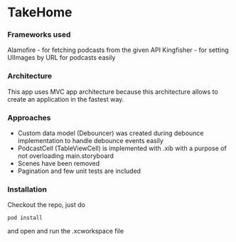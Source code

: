 # TakeHome

### Frameworks used
Alamofire - for fetching podcasts from the given API
Kingfisher - for setting UIImages by URL for podcasts easily

### Architecture
This app uses MVC app architecture because this architecture allows to create an application in the fastest way.

### Approaches
- Сustom data model (Debouncer) was created during debounce implementation to handle debounce events easily
- PodcastCell (TableViewCell) is implemented with .xib with a purpose of not overloading main.storyboard
- Scenes have been removed
- Pagination and few unit tests are included

### Installation
Checkout the repo, just do 
```
pod install
```
and open and run the .xcworkspace file
